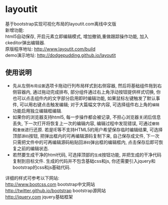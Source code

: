 layoutit
========

基于bootstrap实现可视化布局的layoutit.com离线中文版  
新增功能:  
html5自动保存, 开启元素立即编辑模式, 增加撤销,重做跟踪操作功能, 加入ckeditor弹出编辑器.  
原版程序地址: http://www.layoutit.com/build  
demo演示地址: http://dodgepudding.github.io/layoutit  

使用说明
-----------
* 先从左侧`布局设置`选项卡拖动行列布局样式到右侧容器, 然后将基础组件拖到右侧容器内, 
通过拖动完成排布, 部分组件通过右上角浮动按钮提供样式切换, 你也可以点击组件内的文字部分启用即时编辑功能, 
如果鼠标左键触发了默认事件, 可以用右键点击触发编辑; 对于大篇幅文字内容, 
可选择组件右上角的`编辑`功能启用独立编辑框编辑.   
* 如果你的浏览器支持html5, 每一步操作都会被记录, 不担心浏览器关闭后信息丢失, 下一次打开将恢复上一次的编辑内容, 编辑过程中发现错误, 可通过`撤销`和`重做`进行还原. 
若是IE等不支持HTML5的用户希望保存临时编辑结果, 可选择顶部`源码`按钮, 把弹出框内的可再编辑源码复制下来, 自己保存成文件, 
下一次只需把文件中的可再编辑源码粘贴回`源码`弹出框的编辑框内, 点击保存后即可恢复之前的编辑状态. 
* 若然要生成干净的html代码, 可选择顶部的`生成`按钮功能, 并把生成的干净代码复制到目标文件. 生成的代码并不包含基础css和js, 你还需要引入jquery和bootstrap的css和js基础代码.    

详细的样式可参考以下网站:  
http://www.bootcss.com  bootstrap中文网站   
http://twitter.github.io/bootstrap bootstrap源网站   
http://jquery.com jquery基础框架   

